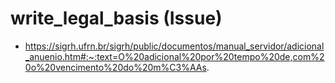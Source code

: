 # write_legal_basis (Issue)

- https://sigrh.ufrn.br/sigrh/public/documentos/manual_servidor/adicional_anuenio.htm#:~:text=O%20adicional%20por%20tempo%20de,com%20o%20vencimento%20do%20m%C3%AAs.
